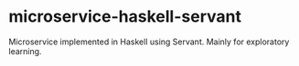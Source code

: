 # microservice-haskell-servant
Microservice implemented in Haskell using Servant. Mainly for exploratory learning.
